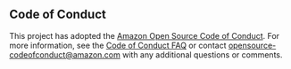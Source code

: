 ## Code of Conduct
This project has adopted the
[Amazon Open Source Code of Conduct](https://aws.github.io/code-of-conduct).
For more information, see the
[Code of Conduct FAQ](https://aws.github.io/code-of-conduct-faq) or contact
opensource-codeofconduct@amazon.com with any additional questions or comments.

